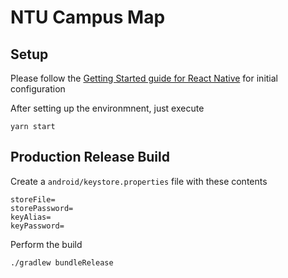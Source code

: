 # NTU Campus Map

## Setup

Please follow the [Getting Started guide for React Native](https://facebook.github.io/react-native/docs/getting-started) for initial configuration

After setting up the environmnent, just execute
```
yarn start
```

## Production Release Build

Create a `android/keystore.properties` file with these contents

```
storeFile=
storePassword=
keyAlias=
keyPassword=
```

Perform the build 

```bash
./gradlew bundleRelease
```